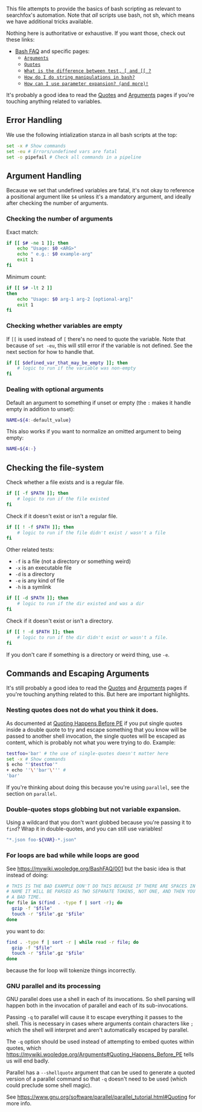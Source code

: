 This file attempts to provide the basics of bash scripting as relevant to
searchfox's automation.  Note that _all_ scripts use bash, not sh, which means
we have additional tricks available.

Nothing here is authoritative or exhaustive.  If you want those, check out
these links:
- [Bash FAQ](https://mywiki.wooledge.org/BashFAQ) and specific pages:
  - [`Arguments`](https://mywiki.wooledge.org/Arguments)
  - [`Quotes`](https://mywiki.wooledge.org/Quotes)
  - [`What is the difference between test, [ and [[ ?`](https://mywiki.wooledge.org/BashFAQ/031)
  - [`How do I do string manipulations in bash?`](https://mywiki.wooledge.org/BashFAQ/100)
  - [`How can I use parameter expansion? (and more)!`](https://mywiki.wooledge.org/BashFAQ/073)

It's probably a good idea to read the
[Quotes](https://mywiki.wooledge.org/Quotes) and
[Arguments](https://mywiki.wooledge.org/Arguments) pages if you're touching
anything related to variables.

## Error Handling

We use the following intialization stanza in all bash scripts at the top:
```bash
set -x # Show commands
set -eu # Errors/undefined vars are fatal
set -o pipefail # Check all commands in a pipeline
```

## Argument Handling

Because we set that undefined variables are fatal, it's not okay to reference
a positional argument like `$4` unless it's a mandatory argument, and ideally
after checking the number of arguments.

### Checking the number of arguments

Exact match:
```bash
if [[ $# -ne 1 ]]; then
    echo "Usage: $0 <ARG>"
    echo " e.g.: $0 example-arg"
    exit 1
fi
```

Minimum count:
```bash
if [[ $# -lt 2 ]]
then
    echo "Usage: $0 arg-1 arg-2 [optional-arg]"
    exit 1
fi
```

### Checking whether variables are empty

If `[[` is used instead of `[` there's no need to quote the variable.  Note that
because of `set -eu`, this will still error if the variable is not defined.  See
the next section for how to handle that.

```bash
if [[ $defined_var_that_may_be_empty ]]; then
    # logic to run if the variable was non-empty
fi
```

### Dealing with optional arguments

Default an argument to something if unset or empty (the `:` makes it handle
empty in addition to unset):
```bash
NAME=${4:-default_value}
```

This also works if you want to normalize an omitted argument to being empty:
```bash
NAME=${4:-}
```

## Checking the file-system

Check whether a file exists and is a regular file.

```bash
if [[ -f $PATH ]]; then
    # logic to run if the file existed
fi
```

Check if it doesn't exist or isn't a regular file.

```bash
if [[ ! -f $PATH ]]; then
    # logic to run if the file didn't exist / wasn't a file
fi
```

Other related tests:
* `-f` is a file (not a directory or something weird)
* `-x` is an executable file
* `-d` is a directory
* `-e` is any kind of file
* `-h` is a symlink

```bash
if [[ -d $PATH ]]; then
    # logic to run if the dir existed and was a dir
fi
```

Check if it doesn't exist or isn't a directory.

```bash
if [[ ! -d $PATH ]]; then
    # logic to run if the dir didn't exist or wasn't a file.
fi
```

If you don't care if something is a directory or weird thing, use `-e`.

## Commands and Escaping Arguments
It's still probably a good idea to read the
[Quotes](https://mywiki.wooledge.org/Quotes) and
[Arguments](https://mywiki.wooledge.org/Arguments) pages if you're touching
anything related to this.  But here are important highlights.

### Nesting quotes does not do what you think it does.

As documented at [Quoting Happens Before PE](https://mywiki.wooledge.org/Arguments#Quoting_Happens_Before_PE)
if you put single quotes inside a double quote to try and escape something that
you know will be passed to another shell invocation, the single quotes will be
escaped as content, which is probably not what you were trying to do.  Example:

```bash
testfoo='bar' # the use of single-quotes doesn't matter here
set -x # Show commands
$ echo "'$testfoo'"
+ echo ''\''bar'\''' #
'bar'
```

If you're thinking about doing this because you're using `parallel`, see the
section on `parallel`.

### Double-quotes stops globbing but not variable expansion.
Using a wildcard that you don't want globbed because you're passing it to
`find`?  Wrap it in double-quotes, and you can still use variables!
```bash
"*.json foo-${VAR}-*.json"
```

### For loops are bad while while loops are good

See https://mywiki.wooledge.org/BashFAQ/001 but the basic idea is that instead
of doing:

```bash
# THIS IS THE BAD EXAMPLE DON'T DO THIS BECAUSE IF THERE ARE SPACES IN THE FILE
# NAME IT WILL BE PARSED AS TWO SEPARATE TOKENS, NOT ONE, AND THEN YOU WILL HAVE
# A BAD TIME.
for file in $(find . -type f | sort -r); do
  gzip -f "$file"
  touch -r "$file".gz "$file"
done
```

you want to do:

```bash
find . -type f | sort -r | while read -r file; do
  gzip -f "$file"
  touch -r "$file".gz "$file"
done
```

because the for loop will tokenize things incorrectly.

### GNU parallel and its processing

GNU parallel does use a shell in each of its invocations.  So shell parsing
will happen both in the invocation of parallel and each of its sub-invocations.

Passing `-q` to parallel will cause it to escape everything it passes to the
shell.  This is necessary in cases where arguments contain characters like `;`
which the shell will interpret and aren't automatically escaped by parallel.

The `-q` option should be used instead of attempting to embed quotes within
quotes, which https://mywiki.wooledge.org/Arguments#Quoting_Happens_Before_PE
tells us will end badly.

Parallel has a `--shellquote` argument that can be used to generate a quoted
version of a parallel command so that `-q` doesn't need to be used (which could
preclude some shell magic).

See https://www.gnu.org/software/parallel/parallel_tutorial.html#Quoting for
more info.